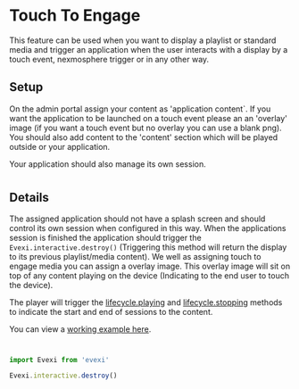 # Touch To Engage

This feature can be used when you want to display a playlist or standard media and trigger an application when the user interacts with a display by a touch event, nexmosphere trigger or in any other way.

## Setup
On the admin portal assign your content as 'application content`. If you want the application to be launched on a touch event please an an 'overlay' image (if you want a touch event but no overlay you can use a blank png). You should also add content to the 'content' section which will be played outside or your application.

Your application should also manage its own session.

#

## Details

The assigned application should not have a splash screen and should control its own session when configured in this way. When the applications session is finished the application should trigger the `Evexi.interactive.destroy()` (Triggering this method will return the display to its previous playlist/media content). We well as assigning touch to engage media you can assign a overlay image. This overlay image will sit on top of any content playing on the device (Indicating to the end user to touch the device).

The player will trigger the [lifecycle.playing](./../lifecycle/index.md) and [lifecycle.stopping](./../lifecycle/index.md) methods to indicate the start and end of sessions to the content.

You can view a [working example here](./src).

#

```typescript
import Evexi from 'evexi'

Evexi.interactive.destroy()
```
